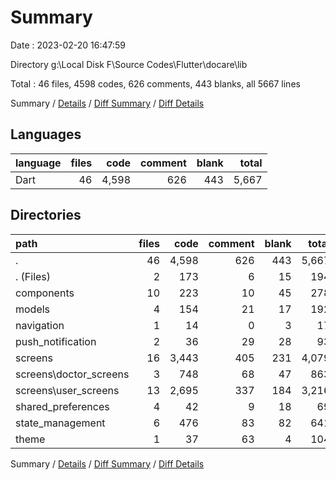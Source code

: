 # Summary

Date : 2023-02-20 16:47:59

Directory g:\\Local Disk F\\Source Codes\\Flutter\\docare\\lib

Total : 46 files,  4598 codes, 626 comments, 443 blanks, all 5667 lines

Summary / [Details](details.md) / [Diff Summary](diff.md) / [Diff Details](diff-details.md)

## Languages
| language | files | code | comment | blank | total |
| :--- | ---: | ---: | ---: | ---: | ---: |
| Dart | 46 | 4,598 | 626 | 443 | 5,667 |

## Directories
| path | files | code | comment | blank | total |
| :--- | ---: | ---: | ---: | ---: | ---: |
| . | 46 | 4,598 | 626 | 443 | 5,667 |
| . (Files) | 2 | 173 | 6 | 15 | 194 |
| components | 10 | 223 | 10 | 45 | 278 |
| models | 4 | 154 | 21 | 17 | 192 |
| navigation | 1 | 14 | 0 | 3 | 17 |
| push_notification | 2 | 36 | 29 | 28 | 93 |
| screens | 16 | 3,443 | 405 | 231 | 4,079 |
| screens\\doctor_screens | 3 | 748 | 68 | 47 | 863 |
| screens\\user_screens | 13 | 2,695 | 337 | 184 | 3,216 |
| shared_preferences | 4 | 42 | 9 | 18 | 69 |
| state_management | 6 | 476 | 83 | 82 | 641 |
| theme | 1 | 37 | 63 | 4 | 104 |

Summary / [Details](details.md) / [Diff Summary](diff.md) / [Diff Details](diff-details.md)